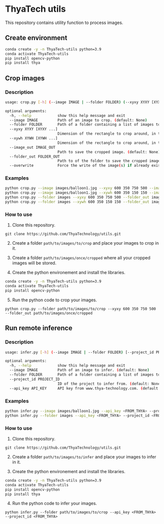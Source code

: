 # ThyaTech utils

This repository contains utility function to process images.

## Create environment

```bash
conda create -y -n ThyaTech-utils python=3.9
conda activate ThyaTech-utils
pip install opencv-python
pip install thya
```

## Crop images

### Description

```bash
usage: crop.py [-h] (--image IMAGE | --folder FOLDER) (--xyxy XYXY [XYXY ...] | --xywh XYWH [XYWH ...]) (--image_out IMAGE_OUT | --folder_out FOLDER_OUT) [--overwrite]

optional arguments:
  -h, --help            show this help message and exit
  --image IMAGE         Path of an image to crop. (default: None)
  --folder FOLDER       Path of a folder containing a list of images to crop. (default: None)
  --xyxy XYXY [XYXY ...]
                        Dimension of the rectangle to crop around, in the format X1Y1X2Y2. (default: None)
  --xywh XYWH [XYWH ...]
                        Dimension of the rectangle to crop around, in the format XYWH. (default: None)
  --image_out IMAGE_OUT
                        Path to save the cropped image. (default: None)
  --folder_out FOLDER_OUT
                        Path to of the folder to save the cropped images. (default: None)
  --overwrite           Force the write of the image(s) if already existing (default: False)
```

### Examples

```bash
python crop.py --image images/balloon1.jpg --xyxy 600 350 750 500 --image_out images_cropped/balloon1.jpg
python crop.py --image images/balloon1.jpg --xywh 600 350 150 150 --image_out images_cropped/balloon1.jpg
python crop.py --folder images --xyxy 600 350 750 500 --folder_out images_cropped
python crop.py --folder images --xywh 600 350 150 150 --folder_out images_cropped
```

### How to use

1. Clone this repository.

`git clone https://github.com/ThyaTechnology/utils.git`

2. Create a folder `path/to/images/to/crop` and place your images to crop in it.

3. Create a folder `path/to/images/once/cropped` where all your cropped images will be stored.

4. Create the python environement and install the libraries.

```bash
conda create -y -n ThyaTech-utils python=3.9
conda activate ThyaTech-utils
pip install opencv-python
```

5. Run the python code to crop your images.

`python crop.py --folder path/to/images/to/crop --xyxy 600 350 750 500 --folder_out path/to/images/once/cropped`


## Run remote inference


### Description

```bash
usage: infer.py [-h] (--image IMAGE | --folder FOLDER) [--project_id PROJECT_ID] [--api_key API_KEY]

optional arguments:
  -h, --help            show this help message and exit
  --image IMAGE         Path of an image to infer. (default: None)
  --folder FOLDER       Path of a folder containing a list of images to infer. (default: None)
  --project_id PROJECT_ID
                        ID of the project to infer from. (default: None)
  --api_key API_KEY     API key from www.thya-technology.com. (default: None)
```

### Examples

```bash
python infer.py --image images/balloon1.jpg --api_key <FROM_THYA> --project_id <FROM_THYA>
python infer.py --folder images --api_key <FROM_THYA> --project_id <FROM_THYA>
```

### How to use

1. Clone this repository.

`git clone https://github.com/ThyaTechnology/utils.git`

2. Create a folder `path/to/images/to/infer` and place your images to infer in it.

3. Create the python environement and install the libraries.

```bash
conda create -y -n ThyaTech-utils python=3.9
conda activate ThyaTech-utils
pip install opencv-python
pip install thya
```

4. Run the python code to infer your images.

`python infer.py --folder path/to/images/to/crop --api_key <FROM_THYA> --project_id <FROM_THYA>`
